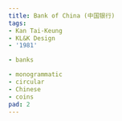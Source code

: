 ```yaml
---
title: Bank of China (中国银行)
tags:
- Kan Tai-Keung
- KL&K Design
- '1981'

- banks

- monogrammatic
- circular
- Chinese
- coins
pad: 2
---
```


